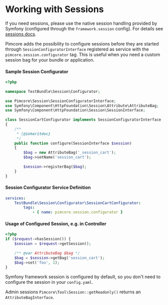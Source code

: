 # Working with Sessions

If you need sessions, please use the native session handling provided by Symfony (configured through the `framework.session` config). 
For details see [sessions docs](https://symfony.com/doc/5.2/components/http_foundation/sessions.html). 

Pimcore adds the possibility to configure sessions before they are started through `SessionConfiguratorInterface` registered 
as service with the `pimcore.session.configurator` tag. This is useful when you need a custom session bag for your bundle
or application. 

#### Sample Session Configurator
```php
<?php
 
namespace TestBundle\Session\Configurator;
 
use Pimcore\Session\SessionConfiguratorInterface;
use Symfony\Component\HttpFoundation\Session\Attribute\AttributeBag;
use Symfony\Component\HttpFoundation\Session\SessionInterface;
 
class SessionCartConfigurator implements SessionConfiguratorInterface
{
    /**
     * {@inheritdoc}
     */
    public function configure(SessionInterface $session)
    {
        $bag = new AttributeBag('_session_cart');
        $bag->setName('session_cart');
 
        $session->registerBag($bag);
    }
}
```

#### Session Configurator Service Definition
```yml
services:
    TestBundle\Session\Configurator\SessionCartConfigurator:
        tags:
            - { name: pimcore.session.configurator }
```

#### Usage of Configured Session, e.g. in Controller
```php
<?php
if ($request->hasSession()) {
    $session = $request->getSession();
     
    /** @var AttributeBag $bag */
    $bag = $session->getBag('session_cart');
    $bag->set('foo', 1);
}
```

Symfony framework session is configured by default, so you don't need to configure the session in your `config.yaml`.


Admin sessions `Pimcore\Tool\Session::getReadonly()` returns an `AttributeBagInterface`. 
